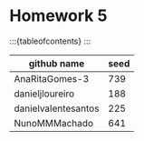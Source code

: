 # Homework 5

:::{tableofcontents}
:::

| github name | seed |
|---------|-------------|
|AnaRitaGomes-3 | 	739|
| danieljloureiro | 188|
| danielvalentesantos | 225|
| NunoMMMachado | 641|